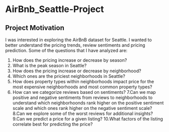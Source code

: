 # AirBnb_Seattle-Project

## Project Motivation

I was interested in exploring the AirBnB dataset for Seattle. I wanted to better understand the pricing trends, review sentiments and pricing prediction. Some of the questions that I have analyzed are:

1. How does the pricing increase or decrease by season?
2. What is the peak season in Seattle?
3. How does the pricing increase or decrease by neighborhood?
4. Which ones are the priciest neighborhoods in Seattle?
5. How does property types within neighborhoods impact price for the most expensive neighborhoods and most common property types?
6. How can we categorize reviews based on sentiments?
7.Can we map positive and negative sentiments from reviews to neighborhoods to understand which neighborhoonds rank higher on the positive sentiment scale and which ones rank higher on the negative sentiment scale?
8.Can we explore some of the worst reviews for additional insights?
9.Can we predict a price for a given listing?
10.What factors of the listing correlate best for predicting the price?
